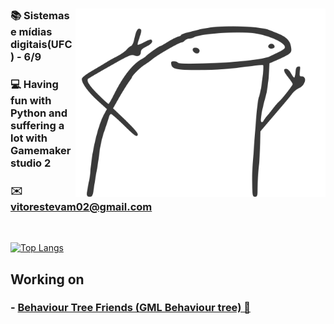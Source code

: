 <div align="center" />

<img align="right" src="./image/new_image.svg" width="400"/>

<div align="left" />

### 📚 Sistemas e mídias digitais(UFC) - 6/9

### 💻 Having fun with Python and suffering a lot with Gamemaker studio 2

### ✉️ vitorestevam02@gmail.com

<br/>

[![Top Langs](https://github-readme-stats.vercel.app/api/top-langs/?username=vitorestevam&layout=compact&langs_count=3)](https://github.com/anuraghazra/github-readme-stats)

## Working on

### - [Behaviour Tree Friends (GML Behaviour tree) 🌳](https://github.com/VitorEstevam/Behaviour-Tree-Friends)
